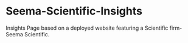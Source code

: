 # Seema-Scientific-Insights
Insights Page based on a deployed website featuring a Scientific firm- Seema Scientific.
